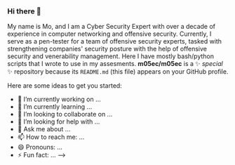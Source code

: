 ### Hi there 👋

My name is Mo, and I am a Cyber Security Expert with over a decade of experience in computer networking and offensive security. Currently, I serve as a pen-tester for a team of offensive security experts, tasked with strengthening companies' security posture with the help of offensive security and venerability management. Here I have mostly bash/python scripts that I wrote to use in my assesments. 
**m05ec/m05ec** is a ✨ _special_ ✨ repository because its `README.md` (this file) appears on your GitHub profile.

Here are some ideas to get you started:

- 🔭 I’m currently working on ...
- 🌱 I’m currently learning ...
- 👯 I’m looking to collaborate on ...
- 🤔 I’m looking for help with ...
- 💬 Ask me about ...
- 📫 How to reach me: ...
- 😄 Pronouns: ...
- ⚡ Fun fact: ...
-->
